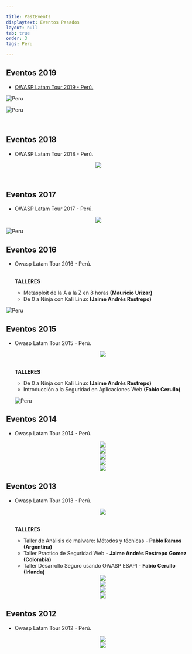 ```yaml
---

title: PastEvents
displaytext: Eventos Pasados
layout: null
tab: true
order: 3
tags: Peru

---
```



## Eventos 2019

* [OWASP Latam Tour 2019 - Perú.](https://twitter.com/OWASP_Peru/status/1127392848196788224)

![Peru](https://pbs.twimg.com/profile_banners/322443324/1555721486/1500x500)

![Peru](assets/images/detalles-jornada-2019.png)

<br>

## Eventos 2018

* OWASP Latam Tour 2018 - Perú.

<p align="center">
<img src="https://pbs.twimg.com/media/DaCL4SXX4AAXmmz?format=jpg&name=900x900">
</p>

<br>

## Eventos 2017

* OWASP Latam Tour 2017 - Perú.

<center>
	<img src="assets/images/Latam_logo_2017.jpg">
</center>

![Peru](assets/images/detalles-jornada-2017.png)


## Eventos 2016

* Owasp Latam Tour 2016 - Perú.

  <b><br>TALLERES</b>
    <ul>
    	<li>Metasploit de la A a la Z en 8 horas <b>(Mauricio Urizar)</b></li>
    	<li>De 0 a Ninja con Kali Linux <b>(Jaime Andrés Restrepo)<br></b></li>
    </ul>

![Peru](https://pbs.twimg.com/media/CfYdRllWsAAELe4?format=jpg&name=medium)


## Eventos 2015

* Owasp Latam Tour 2015 - Perú.

  <center>
	<img src="assets/images/Latam_logo_2015.jpg">
  </center>

  <b><br>TALLERES</b>
    <ul>    	
    	<li>De 0 a Ninja con Kali Linux <b>(Jaime Andrés Restrepo)<br></b></li>
    	<li>Introducción a la Seguridad en Aplicaciones Web <b>(Fabio Cerullo)</b></li>
    </ul>

  ![Peru](assets/images/detalles-jornada-2015.png)

## Eventos 2014

* Owasp Latam Tour 2014 - Perú.

  <center>
	<img src="assets/images/Latam_logo_2014.jpg">
  </center>

  <center>
	<img src="assets/images/detalles-jornada-2014-1.png">
  </center>
  <center>
	<img src="assets/images/detalles-jornada-2014-2.png">
  </center>
  <center>
	<img src="assets/images/detalles-jornada-2014-3.png">
  </center>
  <center>
	<img src="assets/images/detalles-jornada-2014-4.png">
  </center>

## Eventos 2013

* Owasp Latam Tour 2013 - Perú.

  <center>
	<img src="assets/images/Latam_logo_2013.jpg">
  </center>

  <b><br>TALLERES</b>
    <ul>    	
    	<li>Taller de Análisis de malware: Métodos y técnicas - <b>Pablo Ramos (Argentina)<br></b></li>
    	<li>Taller Practico de Seguridad Web - <b>Jaime Andrés Restrepo Gomez (Colombia)</b></li>
    	<li>Taller Desarrollo Seguro usando OWASP ESAPI - <b>Fabio Cerullo (Irlanda)</b></li>
    </ul>

  <center>
	<img src="assets/images/detalles-jornada-2013-1.png">
  </center>
  <center>
	<img src="assets/images/detalles-jornada-2013-2.png">
  </center>
  <center>
	<img src="assets/images/detalles-jornada-2013-3.png">
  </center>
  <center>
	<img src="assets/images/detalles-jornada-2013-4.png">
  </center>


## Eventos 2012

* Owasp Latam Tour 2012 - Perú.

  <center>
	<img src="assets/images/Latam_logo_2012.jpg">
  </center>

  <center>
	<img src="assets/images/LATAM_TOUR-2012.JPG">
  </center>


  



